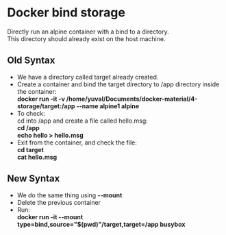 # Docker bind storage

Directly run an alpine container with a bind to a directory.  
This directory should already exist on the host machine.  

## Old Syntax
- We have a directory called target already created.
- Create a container and bind the target directory to /app directory inside the container:  
**docker run -it -v /home/yuval/Documents/docker-material/4-storage/target:/app --name alpine1 alpine**
- To check:  
cd into /app and create a file called hello.msg:  
**cd /app**  
**echo hello > hello.msg**
- Exit from the container, and check the file:  
**cd target**  
**cat hello.msg**


## New Syntax

- We do the same thing using **--mount**
- Delete the previous container
- Run:  
**docker run  -it --mount type=bind,source="$(pwd)"/target,target=/app   busybox**

